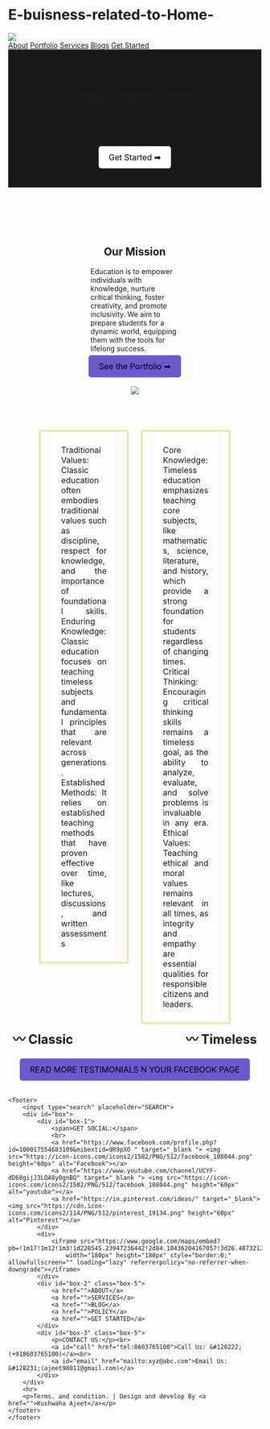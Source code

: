 # E-buisness-related-to-Home-
<!DOCTYPE html>
<html lang="en">

<head>
    <meta charset="UTF-8">
    <meta name="viewport" content="width=device-width, initial-scale=1.0">
    <title> Create a Home</title>
    <link rel="shortcut icon" href="https://icon-icons.com/icons2/4066/PNG/96/judge_bid_law_bidding_gavel_chairman_hammer_court_auction_icon_258619.png" type="image/x-icon">
    <link rel="preconnect" href="https://fonts.googleapis.com">
    <link rel="preconnect" href="https://fonts.gstatic.com" crossorigin>
    <link href="https://fonts.googleapis.com/css2?family=Young+Serif&display=swap" rel="stylesheet">
    <link rel="shortcut icon" href="https://cdn.icon-icons.com/icons2/1025/PNG/512/iphone4-mini-black-12_icon-icons.com_76019.png" type="image/x-icon">
    <link rel="stylesheet" href="Style.css">
</head>
<style>
              body {
                margin: 0;
            }
            
            nav {
                background-color: rgb(231, 189, 189);
                height: 60px;
                padding: 10px;
            }
            
            nav>img {
                float: left;
                height: 60px;
            }
            
            nav>div {
                float: right;
            }
            
            nav>div>a {
                text-decoration: none;
                display: inline-block;
                color: black;
                margin: 6px;
                padding: 8px 10px;
                font-weight: bold;
            }
            
            nav>div>a:hover {
                color: brown;
                background-color: burlywood;
                border-radius: 10px;
            }
            
            header {
                background-image: linear-gradient(rgba(0, 0, 0, 0.9), rgba(0, 0, 0, 0.9)), url(https://img.freepik.com/free-vector/education-pattern-background-doodle-style_53876-115365.jpg?w=740&t=st=1697107717~exp=1697108317~hmac=422560cabae94a09749c4556c939e5737740f618375e5c6fa95dfa6fd8cbcc91);
                background-size: cover;
                background-position: center;
                padding: 50px;
            }
            
            header>div {
                text-align: center;
                color: #fff;
                width: 380px;
                margin: auto;
            }
            
            header>div>h2 {
                color: yellowgreen;
                font-size: 40px;
            }
            
            header a {
                text-decoration: none;
                padding: 12px 20px;
                font-size: 16px;
                background-color: white;
                border-radius: 5px;
                color: black;
            }
            
            section {
                text-align: center;
                padding-top: 30px;
                margin: auto;
            }
            
            #aks {
                width: 35%;
                text-align: left;
                margin: auto;
            }
            
            section>h1 {
                font-size: 40px;
            }
            
            section>p {
                text-align: justify;
                font-size: 18px;
            }
            
            section a {
                margin: auto;
                text-decoration: none;
                padding: 12px 20px;
                font-size: 16px;
                background-color: slateblue;
                border-radius: 5px;
                color: black;
            }
            
            #ajeet>img {
                width: 100%;
            }
            
            .container {
                margin: 30px 00px;
                text-align: center;
                position: relative;
                display: inline-block;
            }
            
            .box {
                border: 4px solid palegoldenrod;
                margin: 10px 10px;
                padding: 10px 40px;
                display: inline-block;
                overflow: auto;
                vertical-align: top;
                width: 18%;
                text-align: justify;
                font-size: medium;
            }
            
            #inc {
                text-align: justify;
                padding-right: 30px;
                font-weight: bold;
                font-size: 25px;
            }
            
            #incl {
                text-align: justify;
                padding-left: 190px;
                font-weight: bold;
                font-size: 25px;
            }
            
            .box2 {
                border: 4px solid palegoldenrod;
                margin: 10px 10px;
                padding: 10px 40px;
                display: inline-block;
                overflow: auto;
                vertical-align: top;
                width: 18%;
                text-align: justify;
                font-size: medium;
            }
            
            .box::before {
                content: '“';
                position: absolute;
                top: -8px;
                left: 63%;
                font-size: 70px;
                color: palegoldenrod;
            }
            
            .box2::before {
                content: '“';
                position: absolute;
                top: -8px;
                right: 63%;
                font-size: 70px;
                color: palegoldenrod;
            }
            
            #div>a {
                margin: auto;
                text-decoration: none;
                padding: 12px 20px;
                font-size: 16px;
                background-color: darkblue;
                /* border-radius: 5px; */
                color: white;
            }
            
            .container2 {
                background-color: rgb(231, 189, 189);
                height: 50px;
                padding: 10px;
            }
            
            .container2>div>a {
                margin: auto;
                border-radius: 10px;
            }
            
            .container2>div>span {
                font-size: 30px;
                font-weight: bold;
                padding: 400px;
            }
            
            footer {
                background-image: linear-gradient(rgba(0, 0, 0, 0.7), rgba(0, 0, 0, 0.7)), url(https://images.unsplash.com/photo-1497864149936-d3163f0c0f4b?ixlib=rb-4.0.3&ixid=M3wxMjA3fDB8MHxwaG90by1wYWdlfHx8fGVufDB8fHx8fA%3D%3D&auto=format&fit=crop&w=2069&q=80);
                background-size: cover;
                background-position: center;
                padding: 40px 150px;
                text-align: center;
            }
            
            footer>input {
                width: 100%;
                padding: 5px;
                background-color: transparent;
                color: white;
                border: 1px solid white;
                outline: none;
                border: none;
                border-bottom: 2px solid white;
            }
            
            #box {
                text-align: center;
            }
            
            #box>div {
                display: inline-block;
                vertical-align: top;
                width: 15%;
                border-top: 1px solid white;
                padding-top: 20px;
                margin: 30px;
            }
            
            footer a {
                color: white;
            }
            
            footer>p {
                color: white;
            }
            
            footer span {
                margin-top: 20px;
                color: white;
                font-weight: bold;
                font-size: large;
                margin-bottom: 10px;
                position: relative;
                top: 60px;
            }
            
            footer-1 {
                text-align: justify;
            }
            
            #box-1 img {
                height: 20px;
                position: relative;
                top: 70px;
            }
            
            #box-2 a {
                display: block;
                text-align: left;
                margin: 10px;
            }
            
            #box-3 {
                display: block;
                color: white;
                text-align: left;
            }
            
            footer>div>iframe {
                width: 100%;
            }
            
            #box-2>a:hover {
                color: brown;
                background-color: burlywood;
                border-radius: 10px;
            }
            
            .box-5>a {
                margin: 6px;
                padding: 6px;
                text-decoration: none;
                margin: 20px;
                font-weight: bold;
            }
  </style>
<body>
    <nav>
        <img src="image/amrit.png">
        <div>
            <a href="">About</a>
            <a href="">Portfolio</a>
            <a href="">Services</a>
            <a href="">Blogs</a>
            <a href="">Get Started</a>
        </div>
    </nav>
    <header>
        <div>
            <h2>Classic Timeless Chic</h2>
            <p>Education's classic principles, timeless knowledge, and chic adaptability provide a sophisticated foundation for lifelong learning and success</p><br>
            <a href="15th.htm" target="_blank">Get Started &#10145;</a>
        </div>
    </header>
    <section>
        <h1>Our Mission</h1>
        <p id="aks">Education is to empower individuals with knowledge, nurture critical thinking, foster creativity, and promote inclusivity. We aim to prepare students for a dynamic world, equipping them with the tools for lifelong success.</p><br>
        <a href="16th.html" target="_blank">See the Portfolio &#10145;</a><br>
    </section>
    <section id="ajeet">
        <img src="https://img.freepik.com/free-vector/education-horizontal-typography-banner-set-with-learning-knowledge-symbols-flat-illustration_1284-29493.jpg?w=1380&t=st=1697109382~exp=1697109982~hmac=84ba0866ab849575c199d35260407b4af9963170f92519916f6665b7f2fe7d37">
    </section>
    <section>
        <div class="container">
            <div class="box">
                <p>Traditional Values: Classic education often embodies traditional values such as discipline, respect for knowledge, and the importance of foundational skills. Enduring Knowledge: Classic education focuses on teaching timeless subjects and
                    fundamental principles that are relevant across generations. Established Methods: It relies on established teaching methods that have proven effective over time, like lectures, discussions, and written assessments</p>
            </div>
            <div class="box2">
                <p>Core Knowledge: Timeless education emphasizes teaching core subjects, like mathematics, science, literature, and history, which provide a strong foundation for students regardless of changing times. Critical Thinking: Encouraging critical
                    thinking skills remains a timeless goal, as the ability to analyze, evaluate, and solve problems is invaluable in any era. Ethical Values: Teaching ethical and moral values remains relevant in all times, as integrity and empathy are
                    essential qualities for responsible citizens and leaders.</p>
            </div>
            <div>
                <span id="inc">&#12336; Classic</span>
                <span id="incl">&#12336; Timeless</span>
            </div>
            <br><br>
            <div><a href="12th.html" target="_blank">READ MORE TESTIMONIALS N YOUR FACEBOOK PAGE</a></div>
        </div>
    </section>

    <footer>
        <input type="search" placeholder="SEARCH">
        <div id="box">
            <div id="box-1">
                <span>GET SOCIAL:</span>
                <br>
                <a href="https://www.facebook.com/profile.php?id=100017554683109&mibextid=9R9pXO " target="_blank "> <img src="https://icon-icons.com/icons2/1582/PNG/512/facebook_108044.png" height="60px" alt="Facebook"></a>
                <a href="https://www.youtube.com/channel/UCYF-dD68gijJ3LQA8y0gnBQ" target="_blank "> <img src="https://icon-icons.com/icons2/1582/PNG/512/facebook_108044.png" height="60px" alt="youtube"></a>
                <a href="https://in.pinterest.com/ideas/" target="_blank"><img src="https://cdn.icon-icons.com/icons2/114/PNG/512/pinterest_19134.png" height="60px" alt="Pinterest"></a>
            </div>
            <div>
                <iframe src="https://www.google.com/maps/embed?pb=!1m17!1m12!1m3!1d228545.23947236442!2d84.10436204167057!3d26.487321286330886!2m3!1f0!2f0!3f0!3m2!1i1024!2i768!4f13.1!3m2!1m1!2zMjbCsDI5JzE0LjQiTiA4NMKwMTQnMjYuMiJF!5e0!3m2!1sen!2sin!4v1695726631649!5m2!1sen!2sin"
                    width="180px" height="180px" style="border:0;" allowfullscreen="" loading="lazy" referrerpolicy="no-referrer-when-downgrade"></iframe>
            </div>
            <div id="box-2" class="box-5">
                <a href="">ABOUT</a>
                <a href="">SERVICES</a>
                <a href="">BLOG</a>
                <a href="">POLICY</a>
                <a href="">GET STARTED</a>
            </div>
            <div id="box-3" class="box-5">
                <p>CONTACT US:</p><br>
                <a id="call" href="tel:8603765100">Call Us: &#128222;(+918603765100)</a><br>
                <a id="email" href="mailto:xyz@abc.com">Email Us: &#128231;(ajeet98011@gmail.com)</a>
            </div>
        </div>
        <hr>
        <p>Terms. and condition. | Design and develop By <a href="">Kushwaha Ajeet</a></p>
    </footer>
    </footer>
</body>

</html>
